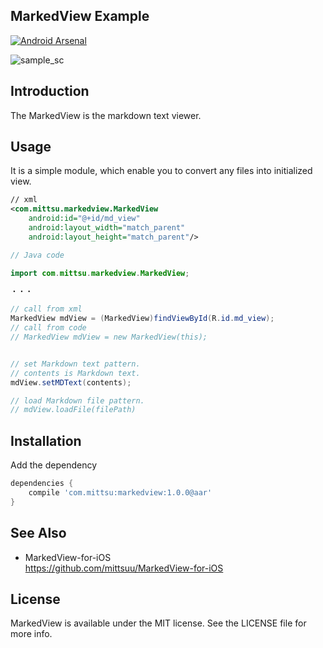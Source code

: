 ## MarkedView Example

[![Android Arsenal](https://img.shields.io/badge/Android%20Arsenal-MarkedView-green.svg?style=true)](https://android-arsenal.com/details/1/3801)


![sample_sc](https://github.com/mittsuu/MarkedView-for-Android/blob/master/sample-sc.gif)


## Introduction


The MarkedView is the markdown text viewer.


## Usage


It is a simple module, which enable you to convert any files into initialized view.


```xml
// xml
<com.mittsu.markedview.MarkedView
    android:id="@+id/md_view"
    android:layout_width="match_parent"
    android:layout_height="match_parent"/>

```


```java
// Java code

import com.mittsu.markedview.MarkedView;

・・・

// call from xml
MarkedView mdView = (MarkedView)findViewById(R.id.md_view);
// call from code
// MarkedView mdView = new MarkedView(this);


// set Markdown text pattern.
// contents is Markdown text.
mdView.setMDText(contents);

// load Markdown file pattern.
// mdView.loadFile(filePath)

```


## Installation


Add the dependency

```gradle
dependencies {
    compile 'com.mittsu:markedview:1.0.0@aar'
}
```

## See Also

* MarkedView-for-iOS  
https://github.com/mittsuu/MarkedView-for-iOS


## License


MarkedView is available under the MIT license. See the LICENSE file for more info.
